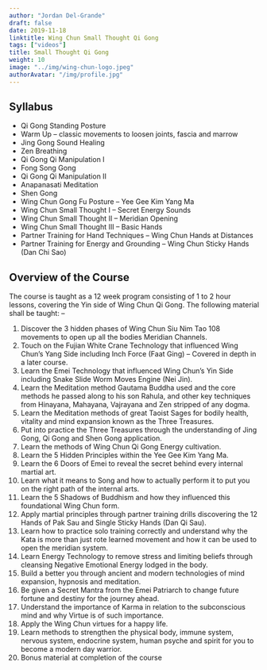 ```yaml
---
author: "Jordan Del-Grande"
draft: false
date: 2019-11-18
linktitle: Wing Chun Small Thought Qi Gong
tags: ["videos"]
title: Small Thought Qi Gong
weight: 10
image: "../img/wing-chun-logo.jpeg"
authorAvatar: "/img/profile.jpg"
---
```



## Syllabus
* Qi Gong Standing Posture
* Warm Up – classic movements to loosen joints, fascia and marrow
* Jing Gong Sound Healing
* Zen Breathing
* Qi Gong Qi Manipulation I
* Fong Song Gong
* Qi Gong Qi Manipulation II
* Anapanasati Meditation
* Shen Gong
* Wing Chun Gong Fu Posture – Yee Gee Kim Yang Ma
* Wing Chun Small Thought I – Secret Energy Sounds
* Wing Chun Small Thought II – Meridian Opening
* Wing Chun Small Thought III – Basic Hands
* Partner Training for Hand Techniques – Wing Chun Hands at Distances
* Partner Training for Energy and Grounding – Wing Chun Sticky Hands (Dan Chi Sao)

## Overview of the Course
The course is taught as a 12 week program consisting of 1 to 2 hour lessons, covering the Yin side of Wing Chun Qi Gong.
The following material shall be taught: –

1. Discover the 3 hidden phases of Wing Chun Siu Nim Tao 108 movements to open up all the bodies Meridian Channels.
2. Touch on the Fujian White Crane Technology that influenced Wing Chun’s Yang Side including Inch Force (Faat Ging) – Covered in depth in a later course.
3. Learn the Emei Technology that influenced Wing Chun’s Yin Side including Snake Slide Worm Moves Engine (Nei Jin).
4. Learn the Meditation method Gautama Buddha used and the core methods he passed along to his son Rahula, and other key techniques from Hinayana, Mahayana, Vajrayana and Zen stripped of any dogma.
5. Learn the Meditation methods of great Taoist Sages for bodily health, vitality and mind expansion known as the Three Treasures.
6. Put into practice the Three Treasures through the understanding of Jing Gong, Qi Gong and Shen Gong application.
7. Learn the methods of Wing Chun Qi Gong Energy cultivation.
8. Learn the 5 Hidden Principles within the Yee Gee Kim Yang Ma.
9. Learn the 6 Doors of Emei to reveal the secret behind every internal martial art.
10. Learn what it means to Song and how to actually perform it to put you on the right path of the internal arts.
11. Learn the 5 Shadows of Buddhism and how they influenced this foundational Wing Chun form.
12. Apply martial principles through partner training drills discovering the 12 Hands of Pak Sau and Single Sticky Hands (Dan Qi Sau).
13. Learn how to practice solo training correctly and understand why the Kata is more than just rote learned movement and how it can be used to open the meridian system.
14. Learn Energy Technology to remove stress and limiting beliefs through cleansing Negative Emotional Energy lodged in the body.
15. Build a better you through ancient and modern technologies of mind expansion, hypnosis and meditation.
16. Be given a Secret Mantra from the Emei Patriarch to change future fortune and destiny for the journey ahead.
17. Understand the importance of Karma in relation to the subconscious mind and why Virtue is of such importance.
18. Apply the Wing Chun virtues for a happy life.
19. Learn methods to strengthen the physical body, immune system, nervous system, endocrine system, human psyche and spirit for you to become a modern day warrior.
20. Bonus material at completion of the course